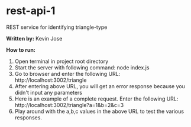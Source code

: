 # rest-api-1
REST service for identifying triangle-type

**Written by:** Kevin Jose


**How to run:**
1. Open terminal in project root directory
2. Start the server with following command: node index.js
3. Go to browser and enter the following URL: http://localhost:3002/triangle
4. After entering above URL, you will get an error response because you didn't input any parameters
5. Here is an example of a complete request. Enter the following URL: http://localhost:3002/triangle?a=1&b=2&c=3
6. Play around with the a,b,c values in the above URL to test the various responses.
